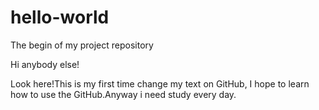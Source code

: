 # hello-world
The begin of my project repository

Hi anybody else!

Look here!This is my first time change my text on GitHub,
I hope to learn how to use the GitHub.Anyway i need study every day.
